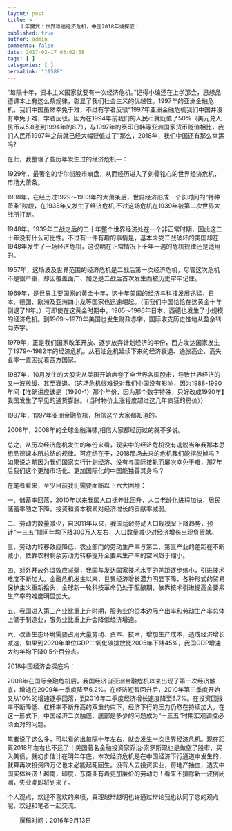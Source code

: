 ```yaml
---
layout: post
title: >
    十年魔咒：世界难逃经济危机，中国2018年或探底！
published: true
author: admin
comments: false
date: 2017-02-17 03:02:38
tags: [ ]
categories: [ ]
permalink: "11588"
---
```

“每隔十年，资本主义国家就要有一次经济危机。”记得小编还在上学那会，思想品德课本上有这么条规律，彰显了我们社会主义的优越性。1997年的亚洲金融危机，我们中国虽然幸免于难，不过有学者反驳“1997年亚洲金融危机我们中国并没有幸免于难，学者反驳。因为在1994年前我们的人民币就贬值了50%（美元兑人民币从5.8涨到1994年的8.7），与1997年的泰印日韩等亚洲国家货币贬值相比，我们人民币1997年之前就已经大幅贬值过了”那么，2018年，我们中国还有那么幸运吗?



在此，我整理了些历年发生过的经济危机&#8212;：

1929年，最著名的华尔街股市崩盘，从而经历进入了刻骨铭心的世界经济危机，市场大萧条。

1938年，在经历过1929～1933年的大萧条后，世界经济形成一个长时间的“特种萧条”阶段，在1938年又发生了经济危机,不过这场危机在1939年被第二次世界大战所打断。

1948年。1939年二战之后的二十年整个世界经济处在一个非正常时期，因此这二十年没有什么可比性。不过有一件有趣的事情是，基本未受二战破坏的美国却在1948年发生了一场经济危机，这说明在正常情况下十年一遇的危机规律还是适用的。

1957年，这场波及世界范围的经济危机是二战后第一次经济危机，尽管这次危机不是很严重，却因覆盖面广、加之是二战后首次发生而被历史牢牢记住。

1969年，是世界主要国家的黄金十年，这十年美国的经济与科技发展迅猛，日本、德国、欧洲及亚洲四小龙等国家也迅速崛起。（而我们中国恰恰在这黄金十年倒退了N年。）可即使在这黄金时期中，1965～1966年日本、西德也发生了小规模的经济危机。到1969～1970年美国也发生财政赤字，国际收支历史性地从盈余转向赤字。

1979年，正是我们国家改革开放、逐步放弃计划经济的年份，西方发达国家发生了1979～1982年的经济危机。从石油危机延续下来的经济衰退、通胀高企、高失业率一直困扰着西方国家。

1987年，10月发生的大股灾从美国开始席卷了全世界各国股市，导致世界经济的又一波放缓、甚至衰退。（这场危机很难说对我们中国没有影响，因为1988-1990年间【准确讲应该是（1990-1）那个年份，因为那个数字特殊，只好改成1990年】我国发生了罕见的通货膨胀。（当时物价上涨程度超过这几年疯狂的房价））

1997年，1997年亚洲金融危机，相信这个大家都知道的。

2008年，2008年的全球金融海啸,相信大家都经历过的就不多说。

总之，从历次经济危机发生的年份来看，现实中的经济危机没有逃脱当年我那本思想品德课本所总结的规律。可症结在于，2018那场未来的危机我们能摆脱掉吗？如果说之前因为我们国家实行计划经济、没有与国际接轨而屡次幸免于难，那7年后我们这个更加市场化、更加国际化的中国能独善其身吗？



在笔者看来，至少目前我们需要面临以下六大困境：

一、储蓄率回落，2010年以来我国人口抚养比回升，人口老龄化进程加快，居民储蓄率随之下降，投资和资本积累对经济增长的贡献率减弱。

二、劳动力数量减少，自2011年以来，我国适龄劳动人口规模呈下降趋势，预计“十三五”期间年均下降300万人左右，人口数量减少对经济增长出现负贡献。

三、劳动力转移效应降低，农业部门的劳动生产率与第二、第三产业的差距在不断减小，依靠农村剩余劳动力转移提升全要素生产率的空间趋于缩小。

四、对外开放外溢效应减弱，我国与发达国家技术水平的差距逐步缩小，引进技术难度不断加大。金融危机发生以来，世界经济增长潜力明显下降，各种形式的贸易保护主义重新抬头，全球新一轮科技革命仍处于酝酿期，依靠技术引进提高全要素生产率的难度明显加大。

五、我国进入第三产业比重上升时期，服务业的资本边际产出率和劳动生产率总体上低于制造业，服务业比重上升会降低经济增速。

六、改善生态环境需要占用大量劳动、资本、技术，增加生产成本，造成经济增长减速，如果到2020年单位GDP二氧化碳排放比2005年下降45%，我国GDP增速大约年均下降0.5个百分点。



2018中国经济会探底吗：

2008年在国际金融危机后，我国经济自亚洲金融危机以来出现了第一次经济触底，增速在2009年一季度降至6.2%。在经济短暂回升后，2010年第三季度开始又从10%的增速逐季回落，到2016年二季度经济增长速度降至6.7%。在投资回报率不断降低、杠杆率不断升高的双重约束下，经济下行的压力仍然在持续加大。在这一形式下，中国经济二次触底、底部是多少的问题成为“十三五”时期宏观调控必须面对的问题。

笔者说了这么多，可以看的出每隔十年左右，就会发生一次世界经济危机。现在距离2018年左右也不远了！美国著名金融投资家乔治·索罗斯现也是做空了股市，买入美债，就初步估计在明年年底，本次经济危机是在中国经济下行通道中发生的，就算再次投资四万亿也未必能起死回生。没有人去投资实业，房地产抽血，透支中国实体经济！越南，印度，东南亚有着更加廉价的劳动力！看来不排除新一波倒闭潮，失业潮即将到来了。

个人观点，欢迎不喜欢的来喷，真理越辩越明也许通过辩论我也认同了您的观点呢，欢迎和笔者一起交流。

　　撰稿时间：2016年9月13日
